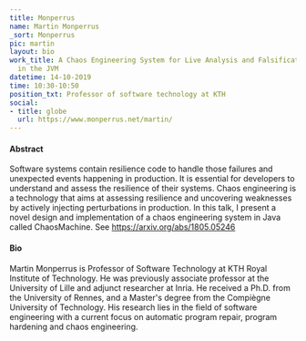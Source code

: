```yaml
---
title: Monperrus
name: Martin Monperrus
_sort: Monperrus
pic: martin
layout: bio
work_title: A Chaos Engineering System for Live Analysis and Falsification of Exception-handling
  in the JVM
datetime: 14-10-2019
time: 10:30-10:50
position_txt: Professor of software technology at KTH
social:
- title: globe
  url: https://www.monperrus.net/martin/
---
```


#### Abstract
Software systems contain resilience code to handle those failures and unexpected events happening in production. It is essential for developers to understand and assess the resilience of their systems. Chaos engineering is a technology that aims at assessing resilience and uncovering weaknesses by actively injecting perturbations in production. In this talk, I present a novel design and implementation of a chaos engineering system in Java called ChaosMachine. See https://arxiv.org/abs/1805.05246

#### Bio
Martin Monperrus is Professor of Software Technology at KTH Royal Institute of Technology. He was previously associate professor at the University of Lille and adjunct researcher at Inria. He received a Ph.D. from the University of Rennes, and a Master's degree from the Compiègne University of Technology. His research lies in the field of software engineering with a current focus on automatic program repair, program hardening and chaos engineering. 
